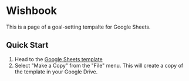 # Wishbook
This is a page of a goal-setting tempalte for Google Sheets.

## Quick Start
1. Head to the [Google Sheets template](https://docs.google.com/spreadsheets/d/1BW1IR7GeOJ2xWNAmmQfPq_-243XNHa8mvlAt9QiB8lI/edit?usp=sharing)
2. Select "Make a Copy" from the "File" menu. This will create a copy of the template in your Google Drive.
